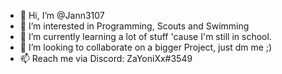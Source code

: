 - 👋 Hi, I’m @Jann3107
- 👀 I’m interested in Programming, Scouts and Swimming
- 🌱 I’m currently learning a lot of stuff 'cause I'm still in school.
- 💞️ I’m looking to collaborate on a bigger Project, just dm me ;)
- 📫 Reach me via Discord: ZaYoniXx#3549

<!---
Jann3107/Jann3107 is a ✨ special ✨ repository because its `README.md` (this file) appears on your GitHub profile.
You can click the Preview link to take a look at your changes.
--->
